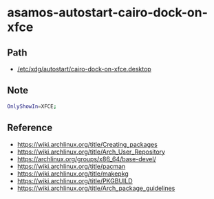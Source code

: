 
# asamos-autostart-cairo-dock-on-xfce


## Path

* [/etc/xdg/autostart/cairo-dock-on-xfce.desktop](asset/overlay/etc/xdg/autostart/cairo-dock-on-xfce.desktop)


## Note

``` sh
OnlyShowIn=XFCE;
```


## Reference

* https://wiki.archlinux.org/title/Creating_packages
* https://wiki.archlinux.org/title/Arch_User_Repository
* https://archlinux.org/groups/x86_64/base-devel/
* https://wiki.archlinux.org/title/pacman
* https://wiki.archlinux.org/title/makepkg
* https://wiki.archlinux.org/title/PKGBUILD
* https://wiki.archlinux.org/title/Arch_package_guidelines
